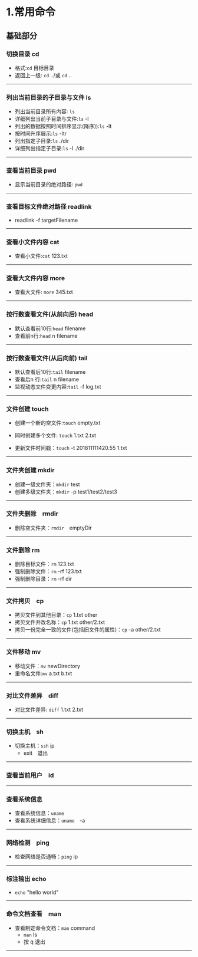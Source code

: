 # 1.常用命令
## 基础部分
### 切换目录 cd
* 格式:<code>cd</code> 目标目录
* 返回上一级: <code>cd</code> ../或 <code>cd</code> ..

---

### 列出当前目录的子目录与文件 ls
* 列出当前目录所有内容: <code>ls</code> 
* 详细列出当前子目录与文件:<code>ls</code> -l
* 列出的数据按照时间排序显示(降序)):<code>ls</code> -lt
* 按时间升序展示:<code>ls</code> -ltr
* 列出指定子目录:<code>ls</code> ./dir  
* 详细列出指定子目录:<code>ls</code> -l ./dir

---

### 查看当前目录 pwd
* 显示当前目录的绝对路径: <code>pwd</code> 

---

### 查看目标文件绝对路径 readlink
* readlink -f targetFilename

---
### 查看小文件内容 cat
* 查看小文件:<code>cat</code> 123.txt

---

### 查看大文件内容 more
* 查看大文件: <code>more</code> 345.txt

---

### 按行数查看文件(从前向后) head 
* 默认查看前10行:<code>head</code> filename
* 查看前n行:<code>head</code> n filename

---

### 按行数查看文件(从后向前) tail
* 默认查看后10行:<code>tail</code> filename
* 查看后n 行:<code>tail</code> n filename
* 监视动态文件变更内容:<code>tail</code> -f log.txt

---

### 文件创建 touch
* 创建一个新的空文件:<code>touch</code> empty.txt
* 同时创建多个文件: <code>touch</code> 1.txt 2.txt 

* 更新文件时间戳：<code>touch</code> -t 201811111420.55 1.txt

---

### 文件夹创建 mkdir
* 创建一级文件夹：<code>mkdir</code> test
* 创建多级文件夹：<code>mkdir</code> -p test1/test2/test3

---

### 文件夹删除　rmdir
* 删除空文件夹：<code>rmdir</code>　emptyDir 

---

### 文件删除 rm
* 删除目标文件：<code>rm</code> 123.txt
* 强制删除文件：<code>rm</code> -rf 123.txt
* 强制删除目录：<code>rm</code> -rf dir

---

### 文件拷贝　cp
* 拷贝文件到其他目录：<code>cp</code> 1.txt other
* 拷贝文件并改名称：<code>cp</code> 1.txt other/2.txt
* 拷贝一份完全一致的文件(包括旧文件的属性)：<code>cp</code> -a other/2.txt

---

### 文件移动 mv
* 移动文件：<code>mv</code> newDirectory
* 重命名文件:<code>mv</code> a.txt b.txt

---

### 对比文件差异　diff
* 对比文件差异: <code>diff</code> 1.txt 2.txt

---

### 切换主机　sh
* 切换主机：<code>ssh</code> ip
  * exit　退出

---
### 查看当前用户　id

---
### 查看系统信息　
* 查看系统信息：<code>uname</code>
* 查看系统详细信息：<code>uname</code>　-a

---
### 网络检测　ping
* 检查网络是否通畅：<code>ping</code> ip
---

### 标注输出 echo
* <code>echo</code> "hello world" 
---
### 命令文档查看　man
* 查看制定命令文档：<code>man</code> command
  *  <code>man</code> ls
  * 按 q 退出

---
<!-- ## 使用deepin 所拾得
### 解压缩 tar
    *  tar xzf filename.tar.gz -->

